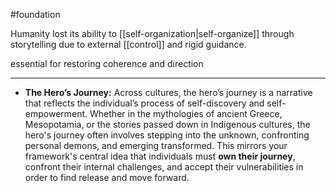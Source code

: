 #foundation 

Humanity lost its ability to [[self-organization|self-organize]] through storytelling due to external [[control]] and rigid guidance.


essential for restoring coherence and direction

---


- **The Hero’s Journey:** Across cultures, the hero’s journey is a narrative that reflects the individual’s process of self-discovery and self-empowerment. Whether in the mythologies of ancient Greece, Mesopotamia, or the stories passed down in Indigenous cultures, the hero's journey often involves stepping into the unknown, confronting personal demons, and emerging transformed. This mirrors your framework's central idea that individuals must **own their journey**, confront their internal challenges, and accept their vulnerabilities in order to find release and move forward.